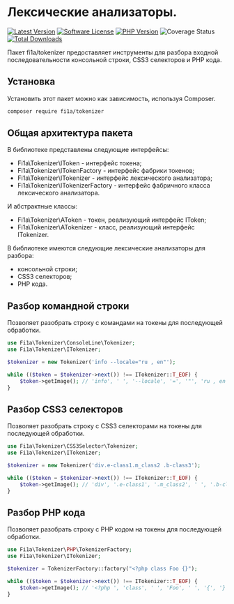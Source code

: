 # Лексические анализаторы.

[![Latest Version][badge-release]][packagist]
[![Software License][badge-license]][license]
[![PHP Version][badge-php]][php]
![Coverage Status][badge-coverage]
[![Total Downloads][badge-downloads]][downloads]

Пакет fi1a/tokenizer предоставляет инструменты для разбора входной последовательности консольной строки, CSS3 селекторов и PHP кода.

## Установка

Установить этот пакет можно как зависимость, используя Composer.

``` bash
composer require fi1a/tokenizer
```

## Общая архитектура пакета

В библиотеке представлены следующие интерфейсы:

* Fi1a\Tokenizer\IToken - интерфейс токена;
* Fi1a\Tokenizer\ITokenFactory - интерфейс фабрики токенов;
* Fi1a\Tokenizer\ITokenizer - интерфейс лексического анализатора;
* Fi1a\Tokenizer\ITokenizerFactory - интерфейс фабричного класса лексического анализатора.

И абстрактные классы:

* Fi1a\Tokenizer\AToken - токен, реализующий интерфейс IToken;
* Fi1a\Tokenizer\ATokenizer - класс, реализующий интерфейс ITokenizer.

В библиотеке имеются следующие лексические анализаторы для разбора:

* консольной строки;
* CSS3 селекторов;
* PHP кода.

## Разбор командной строки

Позволяет разобрать строку с командами на токены для последующей обработки.

```php
use Fi1a\Tokenizer\ConsoleLine\Tokenizer;
use Fi1a\Tokenizer\ITokenizer;

$tokenizer = new Tokenizer('info --locale="ru , en"');

while (($token = $tokenizer->next()) !== ITokenizer::T_EOF) {
    $token->getImage(); // 'info', ' ', '--locale', '=', '"', 'ru , en', '"'
}
```

## Разбор CSS3 селекторов

Позволяет разобрать строку с CSS3 селекторами на токены для последующей обработки.

```php
use Fi1a\Tokenizer\CSS3Selector\Tokenizer;
use Fi1a\Tokenizer\ITokenizer;

$tokenizer = new Tokenizer('div.e-class1.m_class2 .b-class3');

while (($token = $tokenizer->next()) !== ITokenizer::T_EOF) {
    $token->getImage(); // 'div', '.e-class1', '.m_class2', ' ', '.b-class3'
}
```

## Разбор PHP кода

Позволяет разобрать строку с PHP кодом на токены для последующей обработки.

```php
use Fi1a\Tokenizer\PHP\TokenizerFactory;
use Fi1a\Tokenizer\ITokenizer;

$tokenizer = TokenizerFactory::factory("<?php class Foo {}");

while (($token = $tokenizer->next()) !== ITokenizer::T_EOF) {
    $token->getImage(); // '<?php ', 'class', ' ', 'Foo', ' ', '{', '}'
}
```

[badge-release]: https://img.shields.io/packagist/v/fi1a/tokenizer?label=release
[badge-license]: https://img.shields.io/github/license/fi1a/tokenizer?style=flat-square
[badge-php]: https://img.shields.io/packagist/php-v/fi1a/tokenizer?style=flat-square
[badge-coverage]: https://img.shields.io/badge/coverage-100%25-green
[badge-downloads]: https://img.shields.io/packagist/dt/fi1a/tokenizer.svg?style=flat-square&colorB=mediumvioletred

[packagist]: https://packagist.org/packages/fi1a/tokenizer
[license]: https://github.com/fi1a/tokenizer/blob/master/LICENSE
[php]: https://php.net
[downloads]: https://packagist.org/packages/fi1a/tokenizer